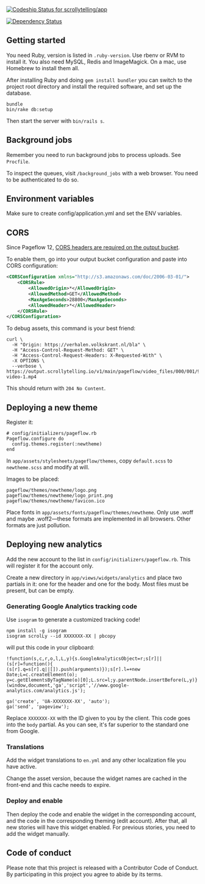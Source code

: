 [![Codeship Status for scrollytelling/app](https://codeship.com/projects/7f550840-f8e9-0132-4345-3a92bb520805/status?branch=master)](https://codeship.com/projects/86736)

[![Dependency Status](https://www.versioneye.com/user/projects/59afec9e0fb24f0032e40ad4/badge.svg?style=flat-square)](https://www.versioneye.com/user/projects/59afec9e0fb24f0032e40ad4)

## Getting started

You need Ruby, version is listed in `.ruby-version`. Use rbenv or RVM to install it.
You also need MySQL, Redis and ImageMagick. On a mac, use Homebrew to install them all.

After installing Ruby and doing `gem install bundler` you can switch to the project
root directory and install the required software, and set up the database.

```
bundle
bin/rake db:setup
```

Then start the server with `bin/rails s`.

## Background jobs

Remember you need to run background jobs to process uploads. See `Procfile`.

To inspect the queues, visit `/background_jobs` with a web browser. You need to be authenticated to do so.

## Environment variables

Make sure to create config/application.yml and set the ENV variables.


## CORS

Since Pageflow 12, [CORS headers are required on the output bucket](https://github.com/codevise/pageflow/blob/a8a53e57b8ca6003d9fc5f971bb878680264528b/doc/setting_up_external_services.md#bucket-configuration).

To enable them, go into your output bucket configuration and paste into CORS configuration:

``` xml
<CORSConfiguration xmlns="http://s3.amazonaws.com/doc/2006-03-01/">
    <CORSRule>
        <AllowedOrigin>*</AllowedOrigin>
        <AllowedMethod>GET</AllowedMethod>
        <MaxAgeSeconds>28800</MaxAgeSeconds>
        <AllowedHeader>*</AllowedHeader>
    </CORSRule>
</CORSConfiguration>
```

To debug assets, this command is your best friend:

``` shell
curl \
  -H "Origin: https://verhalen.volkskrant.nl/bla" \
  -H "Access-Control-Request-Method: GET" \
  -H "Access-Control-Request-Headers: X-Requested-With" \
  -X OPTIONS \
  --verbose \ https://output.scrollytelling.io/v1/main/pageflow/video_files/000/001/963/dash/medium/rendition-video-1.mp4
```

This should return with `204 No Content`.

## Deploying a new theme

Register it:

```
# config/initializers/pageflow.rb
Pageflow.configure do
  config.themes.register(:newtheme)
end
```

In `app/assets/stylesheets/pageflow/themes`, copy `default.scss` to `newtheme.scss` and modify at will.

Images to be placed:

```
pageflow/themes/newtheme/logo.png
pageflow/themes/newtheme/logo_print.png
pageflow/themes/newtheme/favicon.ico
```

Place fonts in `app/assets/fonts/pageflow/themes/newtheme`. Only use .woff and maybe .woff2—these formats are implemented in all browsers. Other formats are just pollution.

## Deploying new analytics

Add the new account to the list in `config/initializers/pageflow.rb`. This will register it for the account only.

Create a new directory in `app/views/widgets/analytics` and place two partials in it: one for the header and one for the body. Most files must be present, but can be empty.

### Generating Google Analytics tracking code

Use `isogram` to generate a customized tracking code!

```
npm install -g isogram
isogram scrolLy --id XXXXXXX-XX | pbcopy
```

will put this code in your clipboard:

```
!function(s,c,r,o,l,L,y){s.GoogleAnalyticsObject=r;s[r]||(s[r]=function(){
(s[r].q=s[r].q||[]).push(arguments)});s[r].l=+new Date;L=c.createElement(o);
y=c.getElementsByTagName(o)[0];L.src=l;y.parentNode.insertBefore(L,y)}
(window,document,'ga','script','//www.google-analytics.com/analytics.js');

ga('create', 'UA-XXXXXXX-XX', 'auto');
ga('send', 'pageview');
```

Replace `XXXXXXX-XX` with the ID given to you by the client. This code goes into the `body` partial. As you can see, it's far superior to the standard one from Google.

### Translations

Add the widget translations to `en.yml` and any other localization file you have active.

Change the asset version, because the widget names are cached in the front-end and this cache needs to expire.

### Deploy and enable

Then deploy the code and enable the widget in the corresponding account, and the code in the corresponding theming (edit account). After that, all new stories will have this widget enabled. For previous stories, you need to add the widget manually.

## Code of conduct

Please note that this project is released with a Contributor Code of Conduct. By participating in this project you agree to abide by its terms.
